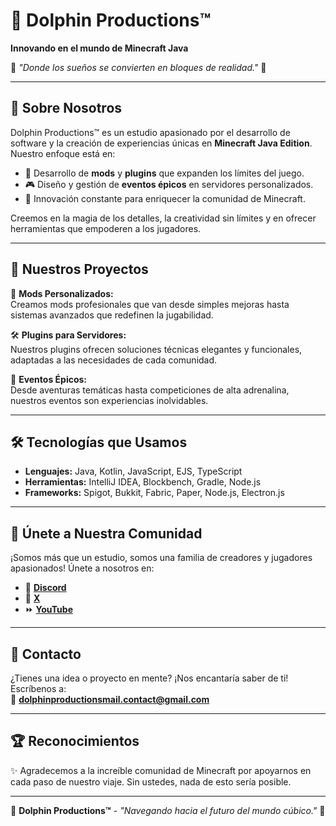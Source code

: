 # 🐬 Dolphin Productions™  
**Innovando en el mundo de Minecraft Java**  

🌟 *"Donde los sueños se convierten en bloques de realidad."* 🌟  

---

## 📖 Sobre Nosotros  
Dolphin Productions™ es un estudio apasionado por el desarrollo de software y la creación de experiencias únicas en **Minecraft Java Edition**. Nuestro enfoque está en:  
- 🌌 Desarrollo de **mods** y **plugins** que expanden los límites del juego.  
- 🎮 Diseño y gestión de **eventos épicos** en servidores personalizados.  
- 🌟 Innovación constante para enriquecer la comunidad de Minecraft.  

Creemos en la magia de los detalles, la creatividad sin límites y en ofrecer herramientas que empoderen a los jugadores.  

---

## 🚀 Nuestros Proyectos  
🎯 **Mods Personalizados:**  
Creamos mods profesionales que van desde simples mejoras hasta sistemas avanzados que redefinen la jugabilidad.  

🛠️ **Plugins para Servidores:**  
Nuestros plugins ofrecen soluciones técnicas elegantes y funcionales, adaptadas a las necesidades de cada comunidad.  

🌌 **Eventos Épicos:**  
Desde aventuras temáticas hasta competiciones de alta adrenalina, nuestros eventos son experiencias inolvidables.  

---

## 🛠️ Tecnologías que Usamos  
- **Lenguajes:** Java, Kotlin, JavaScript, EJS, TypeScript
- **Herramientas:** IntelliJ IDEA, Blockbench, Gradle, Node.js
- **Frameworks:** Spigot, Bukkit, Fabric, Paper, Node.js, Electron.js

---

## 🎉 Únete a Nuestra Comunidad  
¡Somos más que un estudio, somos una familia de creadores y jugadores apasionados! Únete a nosotros en:  
- 💬 **[Discord](https://discord.gg/qKvB4jsbqx)**  
- 🖤 **[X](https://x.com/DolphProdTM)**  
- ⏩ **[YouTube](https://youtube.com/@DolphProdTM)**  

---

## 📩 Contacto  
¿Tienes una idea o proyecto en mente? ¡Nos encantaría saber de ti! Escríbenos a:  
📧 **dolphinproductionsmail.contact@gmail.com**  

---

## 🏆 Reconocimientos  
✨ Agradecemos a la increíble comunidad de Minecraft por apoyarnos en cada paso de nuestro viaje. Sin ustedes, nada de esto sería posible.  

---

🌊 **Dolphin Productions™** - *"Navegando hacia el futuro del mundo cúbico."* 🌊  
